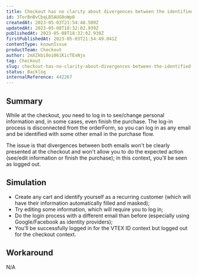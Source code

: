 ```yaml
---
title: Checkout has no clarity about divergences between the identified and the logged in customer
id: 3TorBnBvCbqLB5AUG8oWp0
createdAt: 2023-05-03T21:54:48.509Z
updatedAt: 2023-05-08T18:32:02.939Z
publishedAt: 2023-05-08T18:32:02.939Z
firstPublishedAt: 2023-05-03T21:54:49.041Z
contentType: knownIssue
productTeam: Checkout
author: 2mXZkbi0oi061KicTExNjo
tag: Checkout
slug: checkout-has-no-clarity-about-divergences-between-the-identified-and-the-logged-in-customer
status: Backlog
internalReference: 442267
---
```


## Summary


While at the checkout, you need to log in to see/change personal information and, in some cases, even finish the purchase. The log-in process is disconnected from the orderForm, so you can log in as any email and be identified with some other email in the purchase flow.

The issue is that divergences between both emails won't be clearly presented at the checkout and won't allow you to do the expected action (see/edit information or finish the purchase); in this context, you'll be seen as logged out.


##

## Simulation



- Create any cart and identify yourself as a recurring customer (which will have their information automatically filled and masked);
- Try editing some information, which will require you to log in;
- Do the login process with a different email than before (especially using Google/Facebook as identity providers);
- You'll be successfully logged in for the VTEX ID context but logged out for the checkout context.


##

## Workaround


N/A




